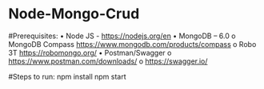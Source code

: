 # Node-Mongo-Crud

#Prerequisites:
•	Node JS - https://nodejs.org/en
•	MongoDB – 6.0 
o	MongoDB Compass https://www.mongodb.com/products/compass 
o	Robo 3T https://robomongo.org/
•	Postman/Swagger 
o	https://www.postman.com/downloads/ 
o	https://swagger.io/

#Steps to run:
npm install
npm start
